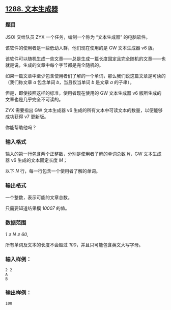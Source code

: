 ## [1288. 文本生成器](https://www.acwing.com/problem/content/1290/)

### 题目

JSOI 交给队员 ZYX 一个任务，编制一个称为 “文本生成器” 的电脑软件。

该软件的使用者是一些低幼人群，他们现在使用的是 GW 文本生成器 v6 版。

该软件可以随机生成一些文章――总是生成一篇长度固定且完全随机的文章——也就是说，生成的文章中每个字节都是完全随机的。

如果一篇文章中至少包含使用者们了解的一个单词，那么我们说这篇文章是可读的（我们称文章 *a* 包含单词 *b*，当且仅当单词 *b* 是文章 *a* 的子串）。

但是，即使按照这样的标准，使用者现在使用的 GW 文本生成器 v6 版所生成的文章也是几乎完全不可读的。

ZYX 需要指出 GW 文本生成器 v6 生成的所有文本中可读文本的数量，以便能够成功获得 v7 更新版。

你能帮助他吗？

### 输入格式

输入的第一行包含两个正整数，分别是使用者了解的单词总数 *N*，GW 文本生成器 v6 生成的文本固定长度 *M*；

以下 *N* 行，每一行包含一个使用者了解的单词。

### 输出格式

一个整数，表示可能的文章总数。

只需要知道结果模 *10007* 的值。

### 数据范围

*1 ≤ N ≤ 60*,

所有单词及文本的长度不会超过 *100*，并且只可能包含英文大写字母。

### 输入样例：

```
2 2
A
B
```

### 输出样例：

```
100
```
